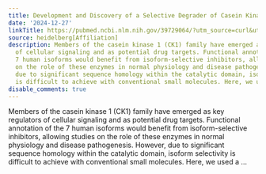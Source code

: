 ```yaml
---
title: Development and Discovery of a Selective Degrader of Casein Kinases 1 δ/ε
date: '2024-12-27'
linkTitle: https://pubmed.ncbi.nlm.nih.gov/39729064/?utm_source=curl&utm_medium=rss&utm_campaign=pubmed-2&utm_content=1FakS-2QOkCT8HsMOQP1bCRQ4YzyumYOmxmF0moLsQ3dFB1E9V&fc=20220326224207&ff=20241227170555&v=2.18.0.post9+e462414
source: heidelberg[Affiliation]
description: Members of the casein kinase 1 (CK1) family have emerged as key regulators
  of cellular signaling and as potential drug targets. Functional annotation of the
  7 human isoforms would benefit from isoform-selective inhibitors, allowing studies
  on the role of these enzymes in normal physiology and disease pathogenesis. However,
  due to significant sequence homology within the catalytic domain, isoform selectivity
  is difficult to achieve with conventional small molecules. Here, we used a ...
disable_comments: true
---
```

Members of the casein kinase 1 (CK1) family have emerged as key regulators of cellular signaling and as potential drug targets. Functional annotation of the 7 human isoforms would benefit from isoform-selective inhibitors, allowing studies on the role of these enzymes in normal physiology and disease pathogenesis. However, due to significant sequence homology within the catalytic domain, isoform selectivity is difficult to achieve with conventional small molecules. Here, we used a ...